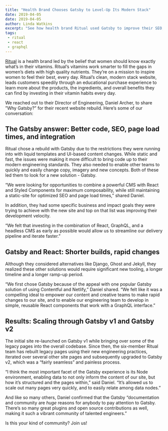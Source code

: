```yaml
---
title: "Health Brand Chooses Gatsby to Level-Up Its Modern Stack"
date: 2019-04-05
date: 2019-04-05
author: Linda Watkins
excerpt: "See how health brand Ritual used Gatsby to improve their SEO, page load times, delivery pipeline, and more!"
tags:
 - ritual
 - react
 - graphql
---
```


[Ritual](https://ritual.com/) is a health brand led by the belief that women should know exactly what’s in their vitamins. Ritual’s vitamins work smarter to fill the gaps in women’s diets with high quality nutrients. They’re on a mission to inspire women to feel their best, every day. Ritual’s clean, modern stack website, leads customers speedily through an educational purchase experience to learn more about the products, the ingredients, and overall benefits they can find by investing in their vitamin habits every day.

We reached out to their Director of Engineering, Daniel Archer, to share ”Why Gatsby?” for their recent website rebuild. Here’s some of our conversation:

## The Gatsby answer: Better code, SEO, page load times, and integration

Ritual chose a rebuild with Gatsby due to the restrictions they were running into with liquid templates and UI-based content changes. While static and fast, the issues were making it more difficult to bring code up to their modern engineering standards. They also needed to enable other teams to quickly and easily change copy, imagery and new concepts. Both of these led them to look for a new solution - Gatsby.

“We were looking for opportunities to combine a powerful CMS with React and Styled Components for maximum composability, while still maintaining a static-site for optimized SEO and page load times,” shared Daniel.

In addition, they had some specific business and impact goals they were trying to achieve with the new site and top on that list was improving their development velocity.

<pullquote citation="Daniel Archer">
“We felt that investing in the combination of React, GraphQL, and a headless CMS as early as possible would allow us to streamline our delivery pipeline and iterate faster.”
</pullquote>

## Gatsby and React: Shorter builds, rapid changes

Although they considered alternatives like Django, Ghost and Jekyll, they realized these other solutions would require significant new tooling, a longer timeline and a longer ramp-up period.

“We first chose Gatsby because of the appeal with one popular Gatsby solution of using Contentful and Netlify,” Daniel shared. “We felt like it was a compelling ideal to empower our content and creative teams to make rapid changes to our site, and to enable our engineering team to develop in simple, reusable React components that work with a GraphQL interface.”

## Results: Scaling through Gatsby v1 and Gatsby v2

The initial site re-launched on Gatsby v1 while bringing over some of the legacy pages into the overall codebase. Since then, the six-member Ritual team has rebuilt legacy pages using their new engineering practices, iterated over several other site pages and subsequently upgraded to Gatsby v2, which was a “fairly seamless” and painless process.

“I think the most important facet of the Gatsby experience is its Node environment, enabling data to not only inform the content of our site, but how it’s structured and the pages within,” said Daniel. “It’s allowed us to scale out many pages very quickly, and to easily relate among data nodes.”

And like so many others, Daniel confirmed that the Gatsby “documentation and community are _huge_ reasons for anybody to pay attention to Gatsby. There’s so many great plugins and open source contributions as well, making it such a vibrant community of talented engineers.”

Is this your kind of community? Join us!
